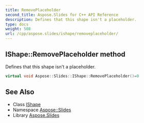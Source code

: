 ```yaml
---
title: RemovePlaceholder
second_title: Aspose.Slides for C++ API Reference
description: Defines that this shape isn't a placeholder.
type: docs
weight: 508
url: /cpp/aspose.slides/ishape/removeplaceholder/
---
```

## IShape::RemovePlaceholder method


Defines that this shape isn't a placeholder.

```cpp
virtual void Aspose::Slides::IShape::RemovePlaceholder()=0
```

## See Also

* Class [IShape](../)
* Namespace [Aspose::Slides](../../)
* Library [Aspose.Slides](../../../)
